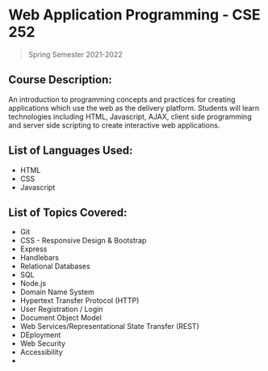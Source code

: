 # Web Application Programming - CSE 252
> Spring Semester 2021-2022

## Course Description:
An introduction to programming concepts and practices for creating applications which use the web as the delivery platform. Students will learn technologies including HTML, Javascript, AJAX, client side programming and server side scripting to create interactive web applications.

## List of Languages Used:
- HTML
- CSS
- Javascript

## List of Topics Covered:
- Git
- CSS - Responsive Design & Bootstrap
- Express
- Handlebars
- Relational Databases
- SQL
- Node.js
- Domain Name System
- Hypertext Transfer Protocol (HTTP)
- User Registration / Login
- Document Object Model
- Web Services/Representational State Transfer (REST)
- DEployment
- Web Security
- Accessibility
- 
